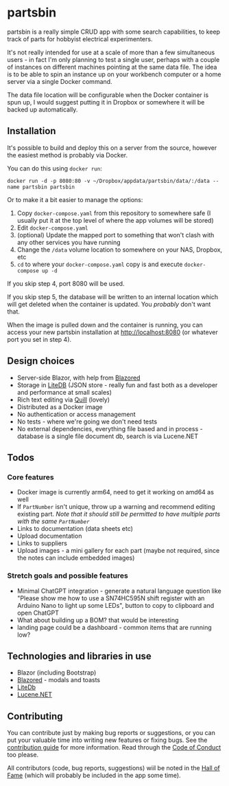 # partsbin

partsbin is a really simple CRUD app with some search capabilities, to keep track of parts for hobbyist electrical experimenters.

It's not really intended for use at a scale of more than a few simultaneous users - in fact I'm only planning to test a single user, perhaps with a couple of instances on different machines pointing at the same data file. The idea is to be able to spin an instance up on your workbench computer or a home server via a single Docker command.

The data file location will be configurable when the Docker container is spun up, I would suggest putting it in Dropbox or somewhere it will be backed up automatically.


## Installation
It's possible to build and deploy this on a server from the source, however the easiest method is probably via Docker.

You can do this using `docker run`:
```
docker run -d -p 8080:80 -v ~/Dropbox/appdata/partsbin/data/:/data --name partsbin partsbin
```

Or to make it a bit easier to manage the options:
1. Copy `docker-compose.yaml` from this repository to somewhere safe (I usually put it at the top level of where the app volumes will be stored)
3. Edit `docker-compose.yaml`
4. (optional) Update the mapped port to something that won't clash with any other services you have running
5. Change the `/data` volume location to somewhere on your NAS, Dropbox, etc
4. `cd` to where your `docker-compose.yaml` copy is and execute `docker-compose up -d`

If you skip step 4, port 8080 will be used.

If you skip step 5, the database will be written to an internal location which will get deleted when the container is updated. You _probably_ don't want that.

When the image is pulled down and the container is running, you can access your new partsbin installation at <http://localhost:8080> (or whatever port you set in step 4).


## Design choices
- Server-side Blazor, with help from [Blazored](https://github.com/Blazored)
- Storage in [LiteDB](https://www.litedb.org/) (JSON store - really fun and fast both as a developer and performance at small scales)
- Rich text editing via [Quill](https://quilljs.com/) (lovely)
- Distributed as a Docker image
- No authentication or access management
- No tests - where we're going we don't need tests
- No external dependencies, everything file based and in process - database is a single file document db, search is via Lucene.NET


## Todos
### Core features
- Docker image is currently arm64, need to get it working on amd64 as well
- If `PartNumber` isn't unique, throw up a warning and recommend editing existing part. *Note that it should still be permitted to have multiple parts with the same `PartNumber`*
- Links to documentation (data sheets etc)
- Upload documentation
- Links to suppliers
- Upload images - a mini gallery for each part (maybe not required, since the notes can include embedded images)


### Stretch goals and possible features
- Minimal ChatGPT integration - generate a natural language question like "Please show me how to use a SN74HC595N shift register with an Arduino Nano to light up some LEDs", button to copy to clipboard and open ChatGPT
- What about building up a BOM? that would be interesting
- landing page could be a dashboard - common items that are running low?


## Technologies and libraries in use
- Blazor (including Bootstrap)
- [Blazored](https://github.com/Blazored) -  modals and toasts
- [LiteDb](https://www.litedb.org/)
- [Lucene.NET](https://lucenenet.apache.org/)

## Contributing
You can contribute just by making bug reports or suggestions, or you can put your valuable time into writing new features or fixing bugs. See the [contribution guide](CONTRIB.md) for more information. Read through the [Code of Conduct](code-of-conduct.md) too please.

All contributors (code, bug reports, suggestions) wiil be noted in the [Hall of Fame](hall-of-fame.md) (which will probably be included in the app some time).


